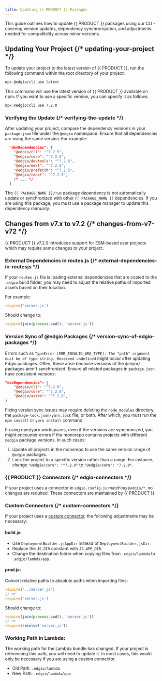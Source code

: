 ```yaml
---
title: Updating {{ PRODUCT }} Packages
---
```


This guide outlines how to update {{ PRODUCT }} packages using our CLI - covering version updates, dependency synchronization, and adjustments needed for compatibility across minor versions.


## Updating Your Project {/* updating-your-project */}

To update your project to the latest version of {{ PRODUCT }}, run the following command within the root directory of your project:

```bash
npx @edgio/cli use latest
```

This command will use the latest version of {{ PRODUCT }} available on npm. If you want to use a specific version, you can specify it as follows:

```bash
npx @edgio/cli use 7.2.0
```

### Verifying the Update {/* verifying-the-update */}

After updating your project, compare the dependency versions in your `package.json` file under the `@edgio` namespace. Ensure that all dependencies are using the same version. For example:

```json
  "devDependencies": {
    "@edgio/cli": "^7.2.5",
    "@edgio/core": "^7.2.5",
    "@edgio/devtools": "^7.2.5",
    "@edgio/next": "^7.2.5",
    "@edgio/prefetch": "^7.2.5",
    "@edgio/react": "^7.2.5",
    /* ... */
  }
```

<Callout type="info">

  The `{{ PACKAGE_NAME }}/rum` package dependency is not automatically update or synchronized with other `{{ PACKAGE_NAME }}` dependencies. If you are using this package, you must use a package manager to update this dependency manually.

</Callout>

## Changes from v7.x to v7.2 {/* changes-from-v7-v72 */}

{{ PRODUCT }} v7.2.0 introduces support for ESM-based user projects which may require some changes to your project. 

### External Dependencies in routes.js {/* external-dependencies-in-routesjs */}

If your `routes.js` file is loading external dependencies that are copied to the `.edgio` build folder, you may need to adjust the relative paths of imported assets based on their location. 

For example:

```js
require('server.js')
```

Should change to:

```js
require(join(process.cwd(), 'server.js'))
```

### Version Sync of @edgio Packages {/* version-sync-of-edgio-packages */}

Errors such as `TypeError [ERR_INVALID_ARG_TYPE]: The "path" argument must be of type string. Received undefined` might occur after updating Edgio packages. Often, these arise because versions of the `@edgio/` packages aren't synchronized. Ensure all related packages in `package.json` have consistent versions:

```json
"devDependencies": {
    "@edgio/cli": "^7.2.0",
    "@edgio/core": "^7.2.0",
    "@edgio/astro": "^7.2.0",
}
```

<Callout type="info">

  Fixing version sync issues may require deleting the `node_modules` directory, the `package-lock.json/yarn.lock` file, or both. After which, you must run the `npm install` or `yarn install` command.

</Callout>

If using npm/yarn workspaces, even if the versions are synchronized, you might encounter errors if the monorepo contains projects with different `@edgio` package versions. In such cases:

1. Update all projects in the monorepo to use the same version range of `@edgio` packages.
2. Lock the project to a specific version rather than a range. For instance, change `"@edgio/core": "^7.2.0"` to `"@edgio/core": "7.2.0"`.

### {{ PRODUCT }} Connectors {/* edgio-connectors */}

If your project uses a connector in `edgio.config.js` matching `@edgio/*`, no changes are required. These connectors are maintained by {{ PRODUCT }}.

### Custom Connectors {/* custom-connectors */}

If your project uses a [custom connector](/guides/sites_frameworks/connectors#writing-a-connector), the following adjustments may be necessary:

#### build.js: 

- Use `DeploymentBuilder.jsAppDir` instead of `DeploymentBuilder.jsDir`.
- Replace the `JS_DIR` constant with `JS_APP_DIR`.
- Change the destination folder when copying files from `.edgio/lambda` to `.edgio/lambda/app`.

#### prod.js:

Convert relative paths to absolute paths when importing files:

```js filename="prod.js ({{ PRODUCT }} v7.1 and earlier)"
require('../server.js')
// or
require('server.js')
``` 

Should change to:

```js filename="prod.js ({{ PRODUCT }} v7.2)"
require(join(process.cwd(), 'server.js'))
// or
require(resolve('server.js'))
```

### Working Path in Lambda:

The working path for the Lambda bundle has changed. If your project is referencing this path, you will need to update it. In most cases, this would only be necessary if you are using a custom connector.

- Old Path: `.edgio/lambda`
- New Path: `.edgio/lambda/app`
